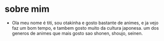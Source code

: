 # sobre mim
- Ola meu nome é titi, sou otakinha e gosto bastante de animes, e ja vejo faz um bom tempo, e tambem gosto muito da cultura japonesa.
um dos generos de animes que mais gosto sao shonen, shoujo, seinen.











